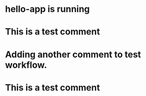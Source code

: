 # hello-app is running
# This is a test comment
# Adding another comment to test workflow.
# This is a test comment